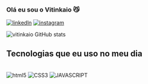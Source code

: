 ### Olá eu sou o Vitinkaio 😼

[![linkedln](https://img.shields.io/badge/LinkedIn-0077B5?style=for-the-badge&logo=linkedin&logoColor=white)](https://www.linkedin.com/in/vitor-caio-5ab53933b)
[![instagram](https://img.shields.io/badge/Instagram-E4405F?style=for-the-badge&logo=instagram&logoColor=white)](https://www.instagram.com/vitinkaio?igsh=Nmt6dzExMWF3MzBj)

![vitinkaio GitHub stats](https://github-readme-stats.vercel.app/api?username=vitinkaio&show_icons=true&theme=tokyonight)

## Tecnologias que eu uso no meu dia

<div style="display: inline_block"><br/>
<img align="center" alt="html5" src="https://img.shields.io/badge/HTML5-E34F26?style=for-the-badge&logo=html5&logoColor=white" />
<img align="center" alt="CSS3" src="https://img.shields.io/badge/CSS3-1572B6?style=for-the-badge&logo=css3&logoColor=white" />
<img align="center" alt="JAVASCRIPT" src="https://img.shields.io/badge/JavaScript-F7DF1E?style=for-the-badge&logo=javascript&logoColor=black" />

</div>
